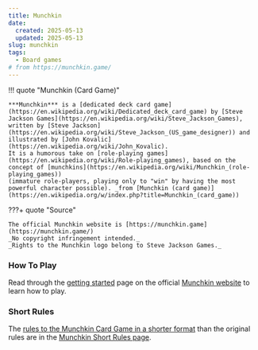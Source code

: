 ```yaml
---
title: Munchkin
date:
  created: 2025-05-13
  updated: 2025-05-13
slug: munchkin
tags:
  - Board games
# from https://munchkin.game/
---
```



!!! quote "Munchkin (Card Game)"

    ***Munchkin*** is a [dedicated deck card game](https://en.wikipedia.org/wiki/Dedicated_deck_card_game) by [Steve Jackson Games](https://en.wikipedia.org/wiki/Steve_Jackson_Games), 
    written by [Steve Jackson](https://en.wikipedia.org/wiki/Steve_Jackson_(US_game_designer)) and illustrated by [John Kovalic](https://en.wikipedia.org/wiki/John_Kovalic). 
    It is a humorous take on [role-playing games](https://en.wikipedia.org/wiki/Role-playing_games), based on the concept of [munchkins](https://en.wikipedia.org/wiki/Munchkin_(role-playing_games)) 
    (immature role-players, playing only to "win" by having the most powerful character possible). _from [Munchkin (card game)](https://en.wikipedia.org/w/index.php?title=Munchkin_(card_game))


???+ quote "Source"

    The official Munchkin website is [https://munchkin.game](https://munchkin.game/)
    _No copyright infringement intended._
    _Rights to the Munchkin logo belong to Steve Jackson Games._


### How To Play

Read through the [getting started](https://munchkin.game/new-players/how-to-play/) page on the official [Munchkin website](https://munchkin.game/) to learn how to play.


### Short Rules

The [rules to the Munchkin Card Game in a shorter format](board-munchkin-short-rules.md) than the original rules are in the [Munchkin Short Rules page](board-munchkin-short-rules.md).
